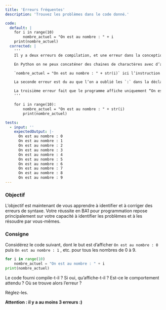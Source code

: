```yaml
---
title: 'Erreurs fréquentes'
description: 'Trouvez les problèmes dans le code donné.'

code:
  default: |
    for i in range(10)
        nombre_actuel = "On est au nombre : " + i
    print(nombre_actuel)
  corrected: |
    '''
    Il y a deux erreurs de compilation, et une erreur dans la conception du programme.

    En Python on ne peux concaténer des chaines de charactères avec d’autres chaines de charactères et non comme dans le code donné des chaines de charactères et un entier. Pour corriger cette erreur il faut modifier la ligne comme suit : 

    `nombre_actuel = "On est au nombre : " + str(i)` ici l’instruction `str()` transforme l’entier stocké dans la variable i en chaine de charactère. Par exemple, si `i` vaut `1` alors `str(i)` sera `“1”`. On peut donc à présent concaténer les deux chaines. Si vous ne comprenez pas bien comment `str()` peut fonctionner ne vous inquiétez pas vous verrez cela plus en détail durant le semestre.

    La seconde erreur est du au que l’on a oublié les `:` dans la déclaration de la boucle for.

    La troisième erreur fait que le programme affiche uniquement “On est au nombre : 9”. Alors qu’il devrait afficher cette phrase pour tous les nombres entre 0 et 9. Cette erreur est due à une mauvaise indentation ! En effet, `print(nombre_actuel)` n’est pas indentée, Python ne considère donc pas que cette ligne doit être exécutée à chaque itération de la boucle et considère cette instruction comme devant être exécutée après la boucle for. C’est pour cela que le texte est uniquement affiché une fois : cela arrive quand la boucle for est terminée. Pour corriger cette erreur il suffit d’indenter cette ligne.
    '''

    for i in range(10):
        nombre_actuel = "On est au nombre : " + str(i)
        print(nombre_actuel)

tests:
  - input: ''
    expectedOutput: |-
      On est au nombre : 0
      On est au nombre : 1
      On est au nombre : 2
      On est au nombre : 3
      On est au nombre : 4
      On est au nombre : 5
      On est au nombre : 6
      On est au nombre : 7
      On est au nombre : 8
      On est au nombre : 9
---
```


### Objectif

L’objectif est maintenant de vous apprendre à identifier et à corriger des erreurs de syntaxe. Votre réussite en BA1 pour programmation repose principalement sur votre capacité à identifier les problèmes et à les résoudre par vous-mêmes.

### Consigne

Considérez le code suivant, dont le but est d’afficher `On est au nombre : 0` puis `On est au nombre : 1` , etc. pour tous les nombres de 0 à 9.

```python
for i in range(10)
    nombre_actuel = "On est au nombre : " + i
print(nombre_actuel)
```

Le code fourni compile-t-il ? Si oui, qu’affiche-t-il ? Est-ce le comportement attendu ? Où se trouve alors l’erreur ?

Réglez-les.

**Attention : il y a au moins 3 erreurs :)**
